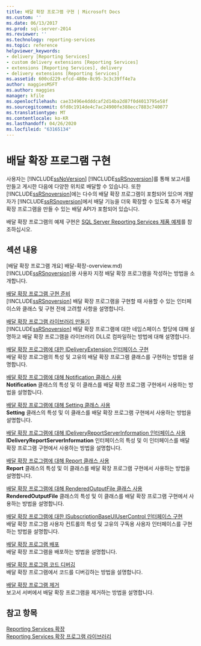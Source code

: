 ```yaml
---
title: 배달 확장 프로그램 구현 | Microsoft Docs
ms.custom: ''
ms.date: 06/13/2017
ms.prod: sql-server-2014
ms.reviewer: ''
ms.technology: reporting-services
ms.topic: reference
helpviewer_keywords:
- delivery [Reporting Services]
- custom delivery extensions [Reporting Services]
- extensions [Reporting Services], delivery
- delivery extensions [Reporting Services]
ms.assetid: 600cd229-efcd-480e-8c95-3c3c39ff4e7a
author: maggiesMSFT
ms.author: maggies
manager: kfile
ms.openlocfilehash: cae33496e4dddcaf2d14ba2d87f0d4013795e58f
ms.sourcegitcommit: 6fd8c1914de4c7ac24900fe388ecc7883c740077
ms.translationtype: MT
ms.contentlocale: ko-KR
ms.lasthandoff: 04/26/2020
ms.locfileid: "63165134"
---
```

# <a name="implementing-a-delivery-extension"></a>배달 확장 프로그램 구현
  사용자는 [!INCLUDE[ssNoVersion](../../../includes/ssnoversion-md.md)] [!INCLUDE[ssRSnoversion](../../../includes/ssrsnoversion-md.md)]를 통해 보고서를 만들고 게시한 다음에 다양한 위치로 배달할 수 있습니다. 또한 [!INCLUDE[ssRSnoversion](../../../includes/ssrsnoversion-md.md)]에는 다수의 배달 확장 프로그램이 포함되어 있으며 개발자가 [!INCLUDE[ssRSnoversion](../../../includes/ssrsnoversion-md.md)]에서 배달 기능을 더욱 확장할 수 있도록 추가 배달 확장 프로그램을 만들 수 있는 배달 API가 포함되어 있습니다.  
  
 배달 확장 프로그램의 예제 구현은 [SQL Server Reporting Services 제품 예제](https://go.microsoft.com/fwlink/?LinkId=177889)를 참조하십시오.  
  
## <a name="in-this-section"></a>섹션 내용  
 [배달 확장 프로그램 개요] 배달-확장-overview.md)  
 [!INCLUDE[ssRSnoversion](../../../includes/ssrsnoversion-md.md)]용 사용자 지정 배달 확장 프로그램을 작성하는 방법을 소개합니다.  
  
 [배달 확장 프로그램 구현 준비](preparing-to-implement-a-delivery-extension.md)  
 [!INCLUDE[ssRSnoversion](../../../includes/ssrsnoversion-md.md)] 배달 확장 프로그램을 구현할 때 사용할 수 있는 인터페이스와 클래스 및 구현 전에 고려할 사항을 설명합니다.  
  
 [배달 확장 프로그램 라이브러리 만들기](creating-a-delivery-extension-library.md)  
 [!INCLUDE[ssRSnoversion](../../../includes/ssrsnoversion-md.md)] 배달 확장 프로그램에 대한 네임스페이스 할당에 대해 설명하고 배달 확장 프로그램을 라이브러리 DLL로 컴파일하는 방법에 대해 설명합니다.  
  
 [배달 확장 프로그램에 대한 IDeliveryExtension 인터페이스 구현](implementing-the-ideliveryextension-interface-for-a-delivery-extension.md)  
 배달 확장 프로그램의 특성 및 고유의 배달 확장 프로그램 클래스를 구현하는 방법을 설명합니다.  
  
 [배달 확장 프로그램에 대해 Notification 클래스 사용](using-a-notification-class-for-a-delivery-extension.md)  
 **Notification** 클래스의 특성 및 이 클래스를 배달 확장 프로그램 구현에서 사용하는 방법을 설명합니다.  
  
 [배달 확장 프로그램에 대해 Setting 클래스 사용](using-the-setting-class-for-a-delivery-extension.md)  
 **Setting** 클래스의 특성 및 이 클래스를 배달 확장 프로그램 구현에서 사용하는 방법을 설명합니다.  
  
 [배달 확장 프로그램에 대해 IDeliveryReportServerInformation 인터페이스 사용](using-the-ideliveryreportserverinformation-interface-for-a-delivery-extension.md)  
 **IDeliveryReportServerInformation** 인터페이스의 특성 및 이 인터페이스를 배달 확장 프로그램 구현에서 사용하는 방법을 설명합니다.  
  
 [배달 확장 프로그램에 대해 Report 클래스 사용](using-the-report-class-for-a-delivery-extension.md)  
 **Report** 클래스의 특성 및 이 클래스를 배달 확장 프로그램 구현에서 사용하는 방법을 설명합니다.  
  
 [배달 확장 프로그램에 대해 RenderedOutputFile 클래스 사용](using-the-renderedoutputfile-class-for-a-delivery-extension.md)  
 **RenderedOutputFile** 클래스의 특성 및 이 클래스를 배달 확장 프로그램 구현에서 사용하는 방법을 설명합니다.  
  
 [배달 확장 프로그램에 대한 ISubscriptionBaseUIUserControl 인터페이스 구현](implementing-the-isubscriptionbaseuiusercontrol-interface.md)  
 배달 확장 프로그램 사용자 컨트롤의 특성 및 고유의 구독용 사용자 인터페이스를 구현하는 방법을 설명합니다.  
  
 [배달 확장 프로그램 배포](deploying-a-delivery-extension.md)  
 배달 확장 프로그램을 배포하는 방법을 설명합니다.  
  
 [배달 확장 프로그램 코드 디버깅](debugging-delivery-extension-code.md)  
 배달 확장 프로그램에서 코드를 디버깅하는 방법을 설명합니다.  
  
 [배달 확장 프로그램 제거](removing-a-delivery-extension.md)  
 보고서 서버에서 배달 확장 프로그램을 제거하는 방법을 설명합니다.  
  
## <a name="see-also"></a>참고 항목  
 [Reporting Services 확장](../reporting-services-extensions.md)   
 [Reporting Services 확장 프로그램 라이브러리](../reporting-services-extension-library.md)  
  
  
